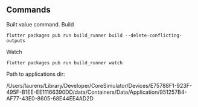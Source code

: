 ## Commands
Built value command.
Build
```
flutter packages pub run build_runner build --delete-conflicting-outputs
```
Watch
```
flutter packages pub run build_runner watch
```

Path to applications dir:

/Users/laurens/Library/Developer/CoreSimulator/Devices/E75788F1-923F-495F-B1EE-EE11166390DD/data/Containers/Data/Application/951257B4-AF77-43E0-8605-68E44EE4AD2D